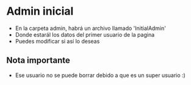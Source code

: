 # Admin inicial
- En la carpeta admin, habrá un archivo llamado 'InitialAdmin'
- Donde estarál los datos del primer usuario de la pagina
- Puedes modificar si así lo deseas
## Nota importante
- Ese usuario no se puede borrar debido a que es un super usuario :)
